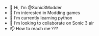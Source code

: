 - 👋 Hi, I’m @Sonic3Modder
- 👀 I’m interested in Modding games
- 🌱 I’m currently learning python
- 💞️ I’m looking to collaborate on Sonic 3 air
- 📫 How to reach me ???

<!---
Sonic3Modder/Sonic3Modder is a ✨ special ✨ repository because its `README.md` (this file) appears on your GitHub profile.
You can click the Preview link to take a look at your changes.
--->
